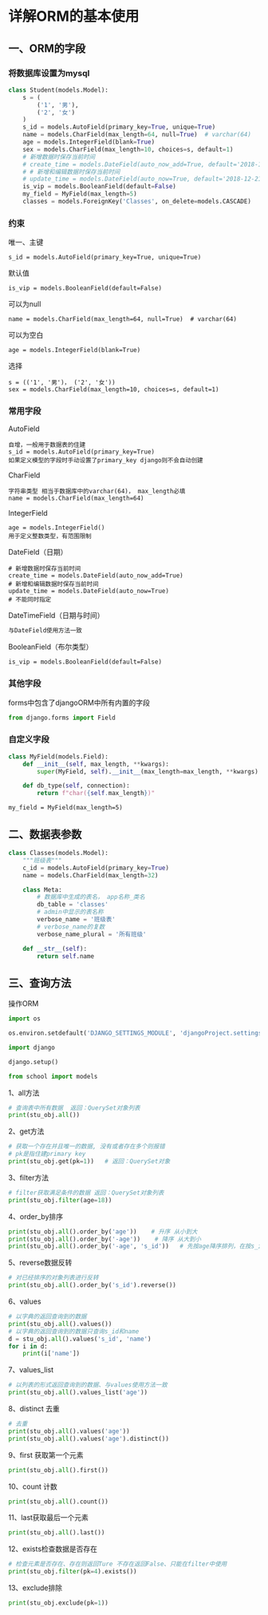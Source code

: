 # 详解ORM的基本使用

## 一、ORM的字段

### 将数据库设置为mysql

```python
class Student(models.Model):
    s = (
        ('1', '男'),
        ('2', '女')
    )
    s_id = models.AutoField(primary_key=True, unique=True)
    name = models.CharField(max_length=64, null=True)  # varchar(64)
    age = models.IntegerField(blank=True)
    sex = models.CharField(max_length=10, choices=s, default=1)
    # 新增数据时保存当前时间
    # create_time = models.DateField(auto_now_add=True, default='2018-12-21')
    # # 新增和编辑数据时保存当前时间
    # update_time = models.DateField(auto_now=True, default='2018-12-21')
    is_vip = models.BooleanField(default=False)
    my_field = MyField(max_length=5)
    classes = models.ForeignKey('Classes', on_delete=models.CASCADE)
```

### 约束

唯一、主键

```
s_id = models.AutoField(primary_key=True, unique=True)
```

默认值

```
is_vip = models.BooleanField(default=False)
```

可以为null

```
name = models.CharField(max_length=64, null=True)  # varchar(64)
```

可以为空白

```
age = models.IntegerField(blank=True)
```

选择

```
s = (('1', '男')， ('2', '女'))
sex = models.CharField(max_length=10, choices=s, default=1)
```

### 常用字段

AutoField

```
自增，一般用于数据表的住建
s_id = models.AutoField(primary_key=True)
如果定义模型的字段时手动设置了primary_key django则不会自动创建
```

CharField

```
字符串类型 相当于数据库中的varchar(64)， max_length必填
name = models.CharField(max_length=64)
```

IntegerField

```
age = models.IntegerField()
用于定义整数类型，有范围限制
```

DateField（日期）

```
# 新增数据时保存当前时间
create_time = models.DateField(auto_now_add=True)
# 新增和编辑数据时保存当前时间
update_time = models.DateField(auto_now=True)
# 不能同时指定
```

DateTimeField（日期与时间）

```python
与DateField使用方法一致
```

BooleanField（布尔类型）

```
is_vip = models.BooleanField(default=False)
```

### 其他字段

forms中包含了djangoORM中所有内置的字段

```python
from django.forms import Field
```

### 自定义字段

```python
class MyField(models.Field):
    def __init__(self, max_length, **kwargs):
        super(MyField, self).__init__(max_length=max_length, **kwargs)

    def db_type(self, connection):
        return f"char({self.max_length})"
```

```
my_field = MyField(max_length=5)
```

## 二、数据表参数

```python
class Classes(models.Model):
    """班级表"""
    c_id = models.AutoField(primary_key=True)
    name = models.CharField(max_length=32)

    class Meta:
        # 数据库中生成的表名， app名称_类名
        db_table = 'classes'
        # admin中显示的表名称
        verbose_name = '班级表'
        # verbose_name的复数
        verbose_name_plural = '所有班级'

    def __str__(self):
        return self.name
```



## 三、查询方法

操作ORM

```python
import os

os.environ.setdefault('DJANGO_SETTINGS_MODULE', 'djangoProject.settings')

import django

django.setup()

from school import models
```

1、all方法

```python
# 查询表中所有数据  返回：QuerySet对象列表
print(stu_obj.all())
```

2、get方法

```python
# 获取一个存在并且唯一的数据, 没有或者存在多个则报错
# pk是指住建primary key
print(stu_obj.get(pk=1))   # 返回：QuerySet对象
```

3、filter方法

```python
# filter获取满足条件的数据 返回：QuerySet对象列表
print(stu_obj.filter(age=18))
```

4、order_by排序

```python
print(stu_obj.all().order_by('age'))    # 升序 从小到大
print(stu_obj.all().order_by('-age'))    # 降序 从大到小
print(stu_obj.all().order_by('-age', 's_id')) 	# 先按age降序排列，在按s_id升序排列
```

5、reverse数据反转

```python
# 对已经排序的对象列表进行反转
print(stu_obj.all().order_by('s_id').reverse())
```

6、values 

```python
# 以字典的返回查询到的数据
print(stu_obj.all().values())
# 以字典的返回查询到的数据只查询s_id和name
d = stu_obj.all().values('s_id', 'name')
for i in d:
    print(i['name'])
```

7、values_list

```python
# 以列表的形式返回查询到的数据、与values使用方法一致
print(stu_obj.all().values_list('age'))
```

8、distinct 去重

```python
# 去重
print(stu_obj.all().values('age'))
print(stu_obj.all().values('age').distinct())
```

9、first 获取第一个元素

```python
print(stu_obj.all().first())
```

10、count 计数

```python
print(stu_obj.all().count())
```

11、last获取最后一个元素

```python
print(stu_obj.all().last())
```

12、exists检查数据是否存在

```python
# 检查元素是否存在、存在则返回Ture 不存在返回False、只能在filter中使用
print(stu_obj.filter(pk=4).exists())
```

13、exclude排除

```python
print(stu_obj.exclude(pk=1))
```

